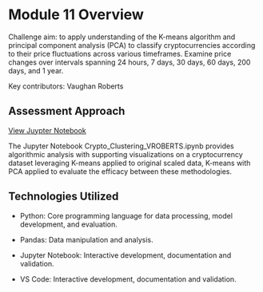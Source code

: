 # Module 11 Overview

Challenge aim: to apply understanding of the K-means algorithm and principal component analysis (PCA) to classify cryptocurrencies according to their price fluctuations across various timeframes. 
Examine price changes over intervals spanning 24 hours, 7 days, 30 days, 60 days, 200 days, and 1 year.

Key contributors: Vaughan Roberts

## Assessment Approach
[View Juypter Notebook](Starter_Code/Crypto_Clustering_VROBERTS.ipynb)

The Jupyter Notebook Crypto_Clustering_VROBERTS.ipynb provides algorithmic analysis with supporting visualizations on a cryptocurrency dataset leveraging K-means applied to original scaled data, K-means with PCA applied to evaluate the efficacy between these methodologies. 

## Technologies Utilized
- Python: Core programming language for data processing, model development, and evaluation.
> 
- Pandas: Data manipulation and analysis.
> 
- Jupyter Notebook: Interactive development, documentation and validation.
>
- VS Code: Interactive development, documentation and validation.